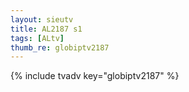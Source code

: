 ```yaml
--- 
layout: sieutv
title: AL2187 s1
tags: [ALtv]
thumb_re: globiptv2187
---
```

{% include tvadv key="globiptv2187" %} 
